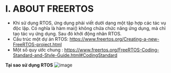 # I. ABOUT FREERTOS

  - Khi sử dụng RTOS, ứng dụng phải viết dưới dạng một tập hợp các tác vụ độc lập. Có nghĩa là hàm mai() không chứa chức năng ứng dụng, mà chỉ tạo tác vụ ứng dụng. Sau đó
khởi động nhân RTOS.
  - Cấu trúc một dự án RTOS: https://www.freertos.org/Creating-a-new-FreeRTOS-project.html
  - Một số quy ước chung : https://www.freertos.org/FreeRTOS-Coding-Standard-and-Style-Guide.html#CodingStandard

**Tại sao sử dụng RTOS**
![image](https://github.com/LeslieEngr/knowledge/assets/128287548/d3fd396b-1990-4b5e-a72e-8eebfad5d36e)
